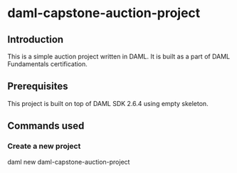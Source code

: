 # daml-capstone-auction-project

## Introduction

This is a simple auction project written in DAML. It is built as a part of DAML Fundamentals certification.

## Prerequisites

This project is built on top of DAML SDK 2.6.4 using empty skeleton.

## Commands used
### Create a new project
daml new daml-capstone-auction-project
